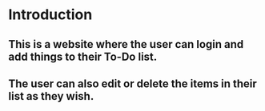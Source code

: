 # Introduction

## This is a website where the user can login and add things to their To-Do list. 

## The user can also edit or delete the items in their list as they wish.
